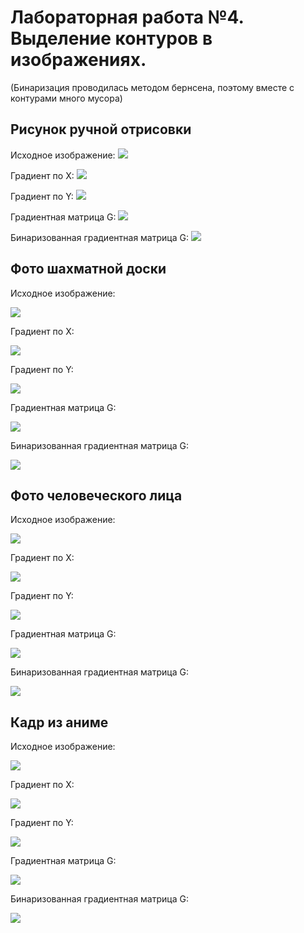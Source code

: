 # Лабораторная работа №4. Выделение контуров в изображениях.
(Бинаризация проводилась методом бернсена, поэтому вместе с контурами много мусора)

## Рисунок ручной отрисовки
Исходное изображение:
![](pictures_src/house_semitone.bmp)

Градиент по Х:
![](pictures_results/house_grad_x.bmp)

Градиент по Y:
![](pictures_results/house_grad_y.bmp)

Градиентная матрица G:
![](pictures_results/house_grad_g.bmp)

Бинаризованная градиентная матрица G:
![](pictures_results/house_grad_g_b.bmp)

## Фото шахматной доски
Исходное изображение:

![](pictures_src/chess_semitone.bmp)

Градиент по Х:

![](pictures_results/chess_grad_x.bmp)

Градиент по Y:

![](pictures_results/chess_grad_y.bmp)

Градиентная матрица G:

![](pictures_results/chess_grad_g.bmp)

Бинаризованная градиентная матрица G:

![](pictures_results/chess_grad_g_b.bmp)

## Фото человеческого лица
Исходное изображение:

![](pictures_src/face_semitone.bmp)

Градиент по Х:

![](pictures_results/face_grad_x.bmp)

Градиент по Y:

![](pictures_results/face_grad_y.bmp)

Градиентная матрица G:

![](pictures_results/face_grad_g.bmp)

Бинаризованная градиентная матрица G:

![](pictures_results/face_bernsen.bmp)

## Кадр из аниме
Исходное изображение:

![](pictures_src/tsukyo_semitone.bmp)

Градиент по Х:

![](pictures_results/tsukyo_grad_x.bmp)

Градиент по Y:

![](pictures_results/tsukyo_grad_y.bmp)

Градиентная матрица G:

![](pictures_results/tsukyo_grad_g.bmp)

Бинаризованная градиентная матрица G:

![](pictures_results/tsukyo_grad_g_b.bmp)
